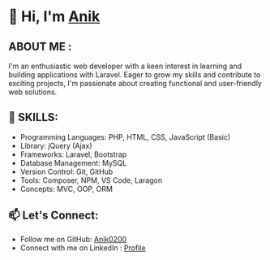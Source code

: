 # 👋 Hi, I'm [Anik](https://github.com/Anik0200)

## ABOUT ME :

I'm an enthusiastic web developer with a keen interest in learning and building applications with Laravel. 
Eager to grow my skills and contribute to exciting projects, I'm passionate about creating functional and user-friendly web solutions.

## 🌟 SKILLS:

- Programming Languages: PHP, HTML, CSS, JavaScript (Basic)
- Library: jQuery (Ajax)
- Frameworks: Laravel, Bootstrap
- Database Management: MySQL
- Version Control: Git, GitHub
- Tools: Composer, NPM, VS Code, Laragon
- Concepts: MVC, OOP, ORM

## 📫 Let's Connect: 
- Follow me on GitHub: [Anik0200](https://github.com/Anik0200)
- Connect with me on LinkedIn : [Profile](md-abdollah-radi-anik-a48a8a277)

